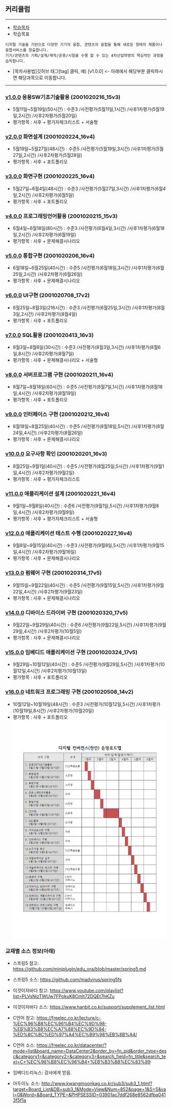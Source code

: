 ## 커리큘럼
 
---

- [학습목차](https://github.com/miniplugin/human)
- 학습목표
```
디지털 기술을 기반으로 다양한 기기의 융합, 콘텐츠의 융합을 통해 새로운 형태의 제품이나 융합서비스를 창출합니다.
기기/콘텐츠의 기획/설계/제작/운용/시험을 수행 할 수 있는 4차산업혁명의 핵심적인 과정을 습득합니다.
```
- [목차사용법]깃허브 태그[tag] 클릭, 예) [v1.0.0] <- 아래에서 해당부분 클릭하시면 해당과목으로 이동합니다.  

---

### [v1.0.0](https://github.com/miniplugin/human/tree/v1.0.0) 응용SW기초기술활용 (2001020216_15v3)

- 5월11일~5월19일(50시간) : 수준3 /사전평가(5월11일,1시간) /사후1차평가(5월19일,2시간) /사후2차평가(5월20일)
- 평가항목 : 사후 + 평가자체크리스트 + 서술형

### [v2.0.0](https://github.com/miniplugin/human/tree/v2.0.0) 화면설계 (2001020224_16v4)

- 5월19일~5월27일(48시간) : 수준5 /사전평가(5월19일,3시간) /사후1차평가(5월27일,2시간) /사후2차평가(5월28일)
- 평가항목 : 사후 + 포트폴리오

### [v3.0.0](https://github.com/miniplugin/human/tree/v3.0.0) 화면구현 (2001020225_16v4)

- 5월27일~6월4일(48시간) : 수준3 /사전평가(5월27일,3시간) /사후1차평가(6월4일,2시간) /사후2차평가(6월5일)
- 평가항목 : 사후 + 포트폴리오

### [v4.0.0](https://github.com/miniplugin/human/tree/v4.0.0) 프로그래밍언어활용 (2001020215_15v3)

- 6월4일~6월18일(80시간) : 수준3 /사전평가(6월4일,3시간) /사후1차평가(6월18일,2시간) /사후2차평가(6월19일)
- 평가항목 : 사후 + 문제해결시나리오

### [v5.0.0](https://github.com/miniplugin/human/tree/v5.0.0) 통합구현 (2001020206_16v4)

- 6월18일~6월25일(40시간) : 수준5 /사전평가(6월18일,3시간) /사후1차평가(6월25일,2시간) /사후2차평가(6월26일)
- 평가항목 : 사후 + 문제해결시나리오

### [v6.0.0](https://github.com/miniplugin/human/tree/v6.0.0) UI구현 (2001020708_17v2)

- 6월25일~8월3일(216시간) : 수준3 /사전평가(6월25일,3시간) /사후1차평가(8월3일,2시간) /사후2차평가(8월4일)
- 평가항목 : 사후 + 포트폴리오

### [v7.0.0](https://github.com/miniplugin/human/tree/v7.0.0) SQL활용 (2001020413_16v3)

- 8월3일~8월6일(30시간) :  수준3 /사전평가(8월3일,3시간) /사후1차평가(8월6일,8시간) /사후2차평가(8월7일)
- 평가항목 : 사후 + 문제해결시나리오 + 서술형

### [v8.0.0](https://github.com/miniplugin/human/tree/v8.0.0) 서버프로그램 구현 (2001020211_16v4)

- 8월7일~8월18일(60시간) : 수준5 /사전평가(8월7일,1시간) /사후1차평가(8월18일,4시간) /사후2차평가(8월19일)
- 평가항목 : 사후 + 포트폴리오

### [v9.0.0](https://github.com/miniplugin/human/tree/v9.0.0) 인터페이스 구현 (2001020212_16v4)

- 8월18일~8월25일(40시간) : 수준5 /사전평가(8월18일,5시간) /사후1차평가(8월24일,4시간) /사후2차평가(8월26일)
- 평가항목 : 사후 + 문제해결시나리오

### [v10.0.0](https://github.com/miniplugin/human/tree/v10.0.0) 요구사항 확인 (2001020201_16v3)

- 8월25일~9월1일(40시간) : 수준5 /사전평가(8월25일,5시간) /사후1차평가(9월1일,4시간) /사후2차평가(9월2일)
- 평가항목 : 사후 + 평가자체크리스트

### [v11.0.0](https://github.com/miniplugin/human/tree/v11.0.0) 애플리케이션 설계 (2001020221_16v4)

- 9월1일~9월8일(40시간) : 수준6 /사전평가(9월1일,5시간) /사후1차평가(9월8일,4시간) /사후2차평가(9월9일)
- 평가항목 : 사후 + 평가자체크리스트 + 서술형

### [v12.0.0](https://github.com/miniplugin/human/tree/v12.0.0) 애플리케이션 테스트 수행 (2001020227_16v4)

- 9월8일~9월15일(40시간) : 수준3 /사전평가(9월8일,5시간) /사후1차평가(9월15일,4시간) /사후2차평가(9월16일)
- 평가항목 : 사후 + 문제해결시나리오

### [v13.0.0](https://github.com/miniplugin/human/tree/v13.0.0) 펌웨어 구현 (2001020314_17v5)

- 9월15일~9월22일(40시간) : 수준5 /사전평가(9월15일,5시간) /사후1차평가(9월22일,4시간) /사후2차평가(9월23일)
- 평가항목 : 사후 + 문제해결시나리오

### [v14.0.0](https://github.com/miniplugin/human/tree/v14.0.0) 디바이스 드라이버 구현 (2001020320_17v5)

- 9월22일~9월29일(40시간) : 수준6 /사전평가(9월22일,5시간) /사후1차평가(9월29일,4시간) /사후2차평가(10월5일)
- 평가항목 : 사후 + 문제해결시나리오

### [v15.0.0](https://github.com/miniplugin/human/tree/v15.0.0) 임베디드 애플리케이션 구현 (2001020324_17v5)

- 9월29일~10월12일(40시간) : 수준5 /사전평가(9월29일,5시간) /사후1차평가(10월12일,4시간) /사후2차평가(10월13일)
- 평가항목 : 사후 + 포트폴리오

### [v16.0.0](https://github.com/miniplugin/human/tree/v16.0.0) 네트워크 프로그래밍 구현 (2001020508_14v2)

- 10월12일~10월19일(48시간) : 수준3 /사전평가(10월12일,5시간) /사후1차평가(10월19일,8시간) /사후2차평가(10월20일)
- 평가항목 : 사후 + 포트폴리오
![ex_screenshot](./git_img/loadmap001.png)

### 교재별 소스 정보(아래)
- 스프링5 참고: https://github.com/miniplugin/edu_ora/blob/master/spring5.md
- 스프링5 소스: https://github.com/madvirus/spring5fs

- 이것이자바다 참고: https://www.youtube.com/playlist?list=PLVsNizTWUw7FPokuK8Cmlt72DQEt7hKZu
- 이것이자바다 소스: https://www.hanbit.co.kr/support/supplement_list.html

- C언어 참고: https://freelec.co.kr/lecture/c-%EC%96%B8%EC%96%B4%EC%9D%98-%EB%B3%B8%EC%A7%88%EC%9D%84-%ED%8C%8C%ED%97%A4%EC%B9%98%EB%8B%A4/
- C언어 소스: https://freelec.co.kr/datacenter/?mode=list&board_name=DataCenter2&order_by=fn_pid&order_type=desc&category1=&category2=&category3=&search_field=fn_title&search_text=C+%EC%96%B8%EC%96%B4+%EB%B3%B8%EC%83%89

- 임베디드리눅스: 강사에게 받음.
- 아두이노 소스: http://www.kwangmoonkag.co.kr/sub3/sub3_1.html?target=Board_List&DB=sub3_1&Mode=View&Num=852&page=1&S=S&val=0&Word=&Board_TYPE=&PHPSESSID=03901ac7ddf268e8562dfba0413f5f1a